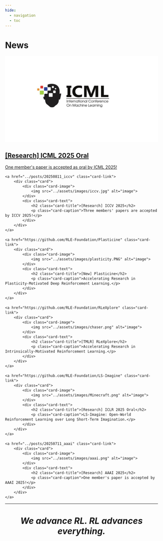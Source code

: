```yaml
---
hide: 
  - navigation
  - toc
---
```


# **News**
<div class="card-container">
    <a href="../posts/20250812_icml" class="card-link">
        <div class="card">
            <div class="card-image">
                <img src="../assets/images/icml.jpg" alt="image">
            </div>
            <div class="card-text">
                <h2 class="card-title">[Research] ICML 2025 Oral</h2>
                <p class="card-caption">One member's paper is accepted as oral by ICML 2025!</p>
            </div>
        </div>
    </a>

    <a href="../posts/20250811_iccv" class="card-link">
        <div class="card">
            <div class="card-image">
                <img src="../assets/images/iccv.jpg" alt="image">
            </div>
            <div class="card-text">
                <h2 class="card-title">[Research] ICCV 2025</h2>
                <p class="card-caption">Three members' papers are accepted by ICCV 2025!</p>
            </div>
        </div>
    </a>

    <a href="https://github.com/RLE-Foundation/Plasticine" class="card-link">
        <div class="card">
            <div class="card-image">
                <img src="../assets/images/plasticity.PNG" alt="image">
            </div>
            <div class="card-text">
                <h2 class="card-title">[New] Plasticine</h2>
                <p class="card-caption">Accelerating Research in Plasticity-Motivated Deep Reinforcement Learning.</p>
            </div>
        </div>
    </a>

    <a href="https://github.com/RLE-Foundation/RLeXplore" class="card-link">
        <div class="card">
            <div class="card-image">
                <img src="../assets/images/chaser.png" alt="image">
            </div>
            <div class="card-text">
                <h2 class="card-title">[TMLR] RLeXplore</h2>
                <p class="card-caption">Accelerating Research in Intrinsically-Motivated Reinforcement Learning.</p>
            </div>
        </div>
    </a>

    <a href="https://github.com/RLE-Foundation/LS-Imagine" class="card-link">
        <div class="card">
            <div class="card-image">
                <img src="../assets/images/Minecraft.png" alt="image">
            </div>
            <div class="card-text">
                <h2 class="card-title">[Research] ICLR 2025 Oral</h2>
                <p class="card-caption">LS-Imagine: Open-World Reinforcement Learning over Long Short-Term Imagination.</p>
            </div>
        </div>
    </a>

    <a href="../posts/20250711_aaai" class="card-link">
        <div class="card">
            <div class="card-image">
                <img src="../assets/images/aaai.png" alt="image">
            </div>
            <div class="card-text">
                <h2 class="card-title">[Research] AAAI 2025</h2>
                <p class="card-caption">One member's paper is accepted by AAAI 2025!</p>
            </div>
        </div>
    </a>

</div>


<div align='center'>
  <!-- <img src="/assets/images/horizontal_logo.svg" style="width: 15%;"> -->
  <hr>
  <h1><i>We advance RL. RL advances everything.</i></h1>
</div>